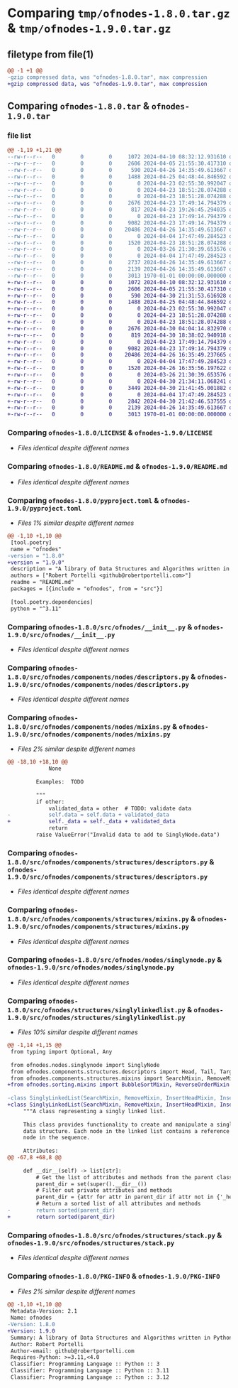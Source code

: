 # Comparing `tmp/ofnodes-1.8.0.tar.gz` & `tmp/ofnodes-1.9.0.tar.gz`

## filetype from file(1)

```diff
@@ -1 +1 @@
-gzip compressed data, was "ofnodes-1.8.0.tar", max compression
+gzip compressed data, was "ofnodes-1.9.0.tar", max compression
```

## Comparing `ofnodes-1.8.0.tar` & `ofnodes-1.9.0.tar`

### file list

```diff
@@ -1,19 +1,21 @@
--rw-r--r--   0        0        0     1072 2024-04-10 08:32:12.931610 ofnodes-1.8.0/LICENSE
--rw-r--r--   0        0        0     2606 2024-04-05 21:55:30.417310 ofnodes-1.8.0/README.md
--rw-r--r--   0        0        0      590 2024-04-26 14:35:49.613667 ofnodes-1.8.0/pyproject.toml
--rw-r--r--   0        0        0     1488 2024-04-25 04:48:44.846592 ofnodes-1.8.0/src/ofnodes/__init__.py
--rw-r--r--   0        0        0        0 2024-04-23 02:55:30.992047 ofnodes-1.8.0/src/ofnodes/components/__init__.py
--rw-r--r--   0        0        0        0 2024-04-23 18:51:28.074288 ofnodes-1.8.0/src/ofnodes/components/nodes/__init__ copy.py
--rw-r--r--   0        0        0        0 2024-04-23 18:51:28.074288 ofnodes-1.8.0/src/ofnodes/components/nodes/__init__.py
--rw-r--r--   0        0        0     2676 2024-04-23 17:49:14.794379 ofnodes-1.8.0/src/ofnodes/components/nodes/descriptors.py
--rw-r--r--   0        0        0      817 2024-04-23 19:26:45.294035 ofnodes-1.8.0/src/ofnodes/components/nodes/mixins.py
--rw-r--r--   0        0        0        0 2024-04-23 17:49:14.794379 ofnodes-1.8.0/src/ofnodes/components/structures/__init__.py
--rw-r--r--   0        0        0     9082 2024-04-23 17:49:14.794379 ofnodes-1.8.0/src/ofnodes/components/structures/descriptors.py
--rw-r--r--   0        0        0    20486 2024-04-26 14:35:49.613667 ofnodes-1.8.0/src/ofnodes/components/structures/mixins.py
--rw-r--r--   0        0        0        0 2024-04-04 17:47:49.284523 ofnodes-1.8.0/src/ofnodes/nodes/__init__.py
--rw-r--r--   0        0        0     1520 2024-04-23 18:51:28.074288 ofnodes-1.8.0/src/ofnodes/nodes/singlynode.py
--rw-r--r--   0        0        0        0 2024-03-26 21:30:39.653576 ofnodes-1.8.0/src/ofnodes/py.typed
--rw-r--r--   0        0        0        0 2024-04-04 17:47:49.284523 ofnodes-1.8.0/src/ofnodes/structures/__init__.py
--rw-r--r--   0        0        0     2737 2024-04-26 14:35:49.613667 ofnodes-1.8.0/src/ofnodes/structures/singlylinkedlist.py
--rw-r--r--   0        0        0     2139 2024-04-26 14:35:49.613667 ofnodes-1.8.0/src/ofnodes/structures/stack.py
--rw-r--r--   0        0        0     3013 1970-01-01 00:00:00.000000 ofnodes-1.8.0/PKG-INFO
+-rw-r--r--   0        0        0     1072 2024-04-10 08:32:12.931610 ofnodes-1.9.0/LICENSE
+-rw-r--r--   0        0        0     2606 2024-04-05 21:55:30.417310 ofnodes-1.9.0/README.md
+-rw-r--r--   0        0        0      590 2024-04-30 21:31:53.616928 ofnodes-1.9.0/pyproject.toml
+-rw-r--r--   0        0        0     1488 2024-04-25 04:48:44.846592 ofnodes-1.9.0/src/ofnodes/__init__.py
+-rw-r--r--   0        0        0        0 2024-04-23 02:55:30.992047 ofnodes-1.9.0/src/ofnodes/components/__init__.py
+-rw-r--r--   0        0        0        0 2024-04-23 18:51:28.074288 ofnodes-1.9.0/src/ofnodes/components/nodes/__init__ copy.py
+-rw-r--r--   0        0        0        0 2024-04-23 18:51:28.074288 ofnodes-1.9.0/src/ofnodes/components/nodes/__init__.py
+-rw-r--r--   0        0        0     2676 2024-04-30 04:04:14.832970 ofnodes-1.9.0/src/ofnodes/components/nodes/descriptors.py
+-rw-r--r--   0        0        0      819 2024-04-30 18:38:02.940918 ofnodes-1.9.0/src/ofnodes/components/nodes/mixins.py
+-rw-r--r--   0        0        0        0 2024-04-23 17:49:14.794379 ofnodes-1.9.0/src/ofnodes/components/structures/__init__.py
+-rw-r--r--   0        0        0     9082 2024-04-23 17:49:14.794379 ofnodes-1.9.0/src/ofnodes/components/structures/descriptors.py
+-rw-r--r--   0        0        0    20486 2024-04-26 16:35:49.237665 ofnodes-1.9.0/src/ofnodes/components/structures/mixins.py
+-rw-r--r--   0        0        0        0 2024-04-04 17:47:49.284523 ofnodes-1.9.0/src/ofnodes/nodes/__init__.py
+-rw-r--r--   0        0        0     1520 2024-04-26 16:35:56.197622 ofnodes-1.9.0/src/ofnodes/nodes/singlynode.py
+-rw-r--r--   0        0        0        0 2024-03-26 21:30:39.653576 ofnodes-1.9.0/src/ofnodes/py.typed
+-rw-r--r--   0        0        0        0 2024-04-30 21:34:11.068241 ofnodes-1.9.0/src/ofnodes/sorting/__init__.py
+-rw-r--r--   0        0        0     3449 2024-04-30 21:41:45.001882 ofnodes-1.9.0/src/ofnodes/sorting/mixins.py
+-rw-r--r--   0        0        0        0 2024-04-04 17:47:49.284523 ofnodes-1.9.0/src/ofnodes/structures/__init__.py
+-rw-r--r--   0        0        0     2842 2024-04-30 21:42:46.537555 ofnodes-1.9.0/src/ofnodes/structures/singlylinkedlist.py
+-rw-r--r--   0        0        0     2139 2024-04-26 14:35:49.613667 ofnodes-1.9.0/src/ofnodes/structures/stack.py
+-rw-r--r--   0        0        0     3013 1970-01-01 00:00:00.000000 ofnodes-1.9.0/PKG-INFO
```

### Comparing `ofnodes-1.8.0/LICENSE` & `ofnodes-1.9.0/LICENSE`

 * *Files identical despite different names*

### Comparing `ofnodes-1.8.0/README.md` & `ofnodes-1.9.0/README.md`

 * *Files identical despite different names*

### Comparing `ofnodes-1.8.0/pyproject.toml` & `ofnodes-1.9.0/pyproject.toml`

 * *Files 1% similar despite different names*

```diff
@@ -1,10 +1,10 @@
 [tool.poetry]
 name = "ofnodes"
-version = "1.8.0"
+version = "1.9.0"
 description = "A library of Data Structures and Algorithms written in Python"
 authors = ["Robert Portelli <github@robertportelli.com>"]
 readme = "README.md"
 packages = [{include = "ofnodes", from = "src"}]
 
 [tool.poetry.dependencies]
 python = "^3.11"
```

### Comparing `ofnodes-1.8.0/src/ofnodes/__init__.py` & `ofnodes-1.9.0/src/ofnodes/__init__.py`

 * *Files identical despite different names*

### Comparing `ofnodes-1.8.0/src/ofnodes/components/nodes/descriptors.py` & `ofnodes-1.9.0/src/ofnodes/components/nodes/descriptors.py`

 * *Files identical despite different names*

### Comparing `ofnodes-1.8.0/src/ofnodes/components/nodes/mixins.py` & `ofnodes-1.9.0/src/ofnodes/components/nodes/mixins.py`

 * *Files 2% similar despite different names*

```diff
@@ -18,10 +18,10 @@
             None
 
         Examples:  TODO
 
         """
         if other:
             validated_data = other  # TODO: validate data
-            self.data = self.data + validated_data
+            self._data = self._data + validated_data
             return
         raise ValueError("Invalid data to add to SinglyNode.data")
```

### Comparing `ofnodes-1.8.0/src/ofnodes/components/structures/descriptors.py` & `ofnodes-1.9.0/src/ofnodes/components/structures/descriptors.py`

 * *Files identical despite different names*

### Comparing `ofnodes-1.8.0/src/ofnodes/components/structures/mixins.py` & `ofnodes-1.9.0/src/ofnodes/components/structures/mixins.py`

 * *Files identical despite different names*

### Comparing `ofnodes-1.8.0/src/ofnodes/nodes/singlynode.py` & `ofnodes-1.9.0/src/ofnodes/nodes/singlynode.py`

 * *Files identical despite different names*

### Comparing `ofnodes-1.8.0/src/ofnodes/structures/singlylinkedlist.py` & `ofnodes-1.9.0/src/ofnodes/structures/singlylinkedlist.py`

 * *Files 10% similar despite different names*

```diff
@@ -1,14 +1,15 @@
 from typing import Optional, Any
 
 from ofnodes.nodes.singlynode import SinglyNode
 from ofnodes.components.structures.descriptors import Head, Tail, Target
 from ofnodes.components.structures.mixins import SearchMixin, RemoveMixin, InsertHeadMixin, InsertTailMixin, InsertAfterTargetMixin, InsertBeforeTargetMixin, PrintMixin
+from ofnodes.sorting.mixins import BubbleSortMixin, ReverseOrderMixin
 
-class SinglyLinkedList(SearchMixin, RemoveMixin, InsertHeadMixin, InsertTailMixin, InsertAfterTargetMixin, InsertBeforeTargetMixin, PrintMixin):
+class SinglyLinkedList(SearchMixin, RemoveMixin, InsertHeadMixin, InsertTailMixin, InsertAfterTargetMixin, InsertBeforeTargetMixin, PrintMixin, BubbleSortMixin, ReverseOrderMixin):
     """A class representing a singly linked list.
 
     This class provides functionality to create and manipulate a singly linked list
     data structure. Each node in the linked list contains a reference to the next
     node in the sequence.
 
     Attributes:
@@ -67,8 +68,8 @@
 
     def __dir__(self) -> list[str]:
         # Get the list of attributes and methods from the parent classes
         parent_dir = set(super().__dir__())
         # Filter out private attributes and methods
         parent_dir = {attr for attr in parent_dir if attr not in {'_head', '_tail', '_target'}}
         # Return a sorted list of all attributes and methods
-        return sorted(parent_dir)
+        return sorted(parent_dir)
```

### Comparing `ofnodes-1.8.0/src/ofnodes/structures/stack.py` & `ofnodes-1.9.0/src/ofnodes/structures/stack.py`

 * *Files identical despite different names*

### Comparing `ofnodes-1.8.0/PKG-INFO` & `ofnodes-1.9.0/PKG-INFO`

 * *Files 2% similar despite different names*

```diff
@@ -1,10 +1,10 @@
 Metadata-Version: 2.1
 Name: ofnodes
-Version: 1.8.0
+Version: 1.9.0
 Summary: A library of Data Structures and Algorithms written in Python
 Author: Robert Portelli
 Author-email: github@robertportelli.com
 Requires-Python: >=3.11,<4.0
 Classifier: Programming Language :: Python :: 3
 Classifier: Programming Language :: Python :: 3.11
 Classifier: Programming Language :: Python :: 3.12
```

